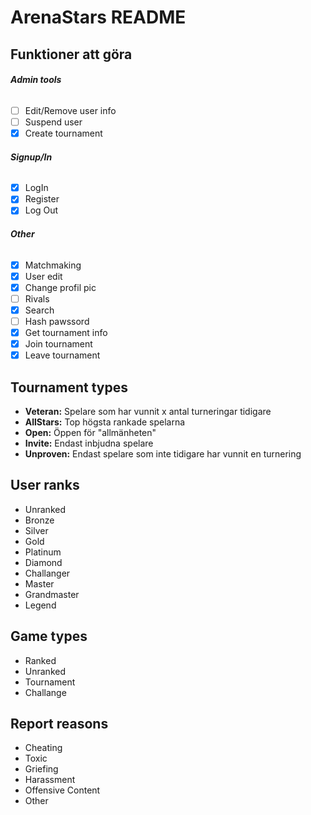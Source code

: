 # ArenaStars README

## **Funktioner att göra**
###### **Admin tools** ######
- [ ] Edit/Remove user info
- [ ] Suspend user
- [x] Create tournament

###### **Signup/In** ######
- [x] LogIn
- [x] Register
- [x] Log Out

###### **Other** ######
- [x] Matchmaking
- [x] User edit
- [x] Change profil pic
- [ ] Rivals
- [x] Search
- [ ] Hash pawssord
- [x] Get tournament info
- [x] Join tournament
- [x] Leave tournament

## **Tournament types**
- **Veteran:** Spelare som har vunnit x antal turneringar tidigare
- **AllStars:** Top högsta rankade spelarna 
- **Open:** Öppen för "allmänheten"
- **Invite:** Endast inbjudna spelare
- **Unproven:** Endast spelare som inte tidigare har vunnit en turnering
	
	
## **User ranks**
- Unranked
- Bronze
- Silver
- Gold
- Platinum
- Diamond
- Challanger
- Master
- Grandmaster
- Legend
	
	
## **Game types**
- Ranked
- Unranked
- Tournament
- Challange
	
	
## **Report reasons**
- Cheating
- Toxic
- Griefing
- Harassment
- Offensive Content
- Other


